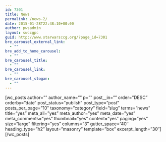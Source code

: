 ```yaml
---
id: 7301
title: News
permalink: /news-2/
date: 2015-01-28T22:48:10+00:00
author: pwsadmin
layout: swccgpc
guid: http://www.starwarsccg.org/?page_id=7301
bre_carousel_external_link:
  - ""
bre_add_to_home_carousel:
  - ""
bre_carousel_title:
  - ""
bre_carousel_link:
  - ""
bre_carousel_slogan:
  - ""
---
```

\[wc\_posts author=&#8221;&#8221; author\_name=&#8221;&#8221; p=&#8221;&#8221; post_\_in=&#8221;&#8221; order=&#8221;DESC&#8221; orderby=&#8221;date&#8221; post\_status=&#8221;publish&#8221; post\_type=&#8221;post&#8221; posts\_per\_page=&#8221;10&#8243; taxonomy=&#8221;category&#8221; field=&#8221;slug&#8221; terms=&#8221;news&#8221; title=&#8221;yes&#8221; meta\_all=&#8221;yes&#8221; meta\_author=&#8221;yes&#8221; meta\_date=&#8221;yes&#8221; meta\_comments=&#8221;yes&#8221; thumbnail=&#8221;yes&#8221; content=&#8221;yes&#8221; paging=&#8221;yes&#8221; size=&#8221;large&#8221; filtering=&#8221;yes&#8221; columns=&#8221;3&#8243; gutter\_space=&#8221;40&#8243; heading\_type=&#8221;h2&#8243; layout=&#8221;masonry&#8221; template=&#8221;box&#8221; excerpt\_length=&#8221;30&#8243;\]\[/wc_posts\]